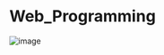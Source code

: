 # Web_Programming
![image](https://github.com/user-attachments/assets/589fc823-441a-46bf-b897-72b0aadd1fa8)
